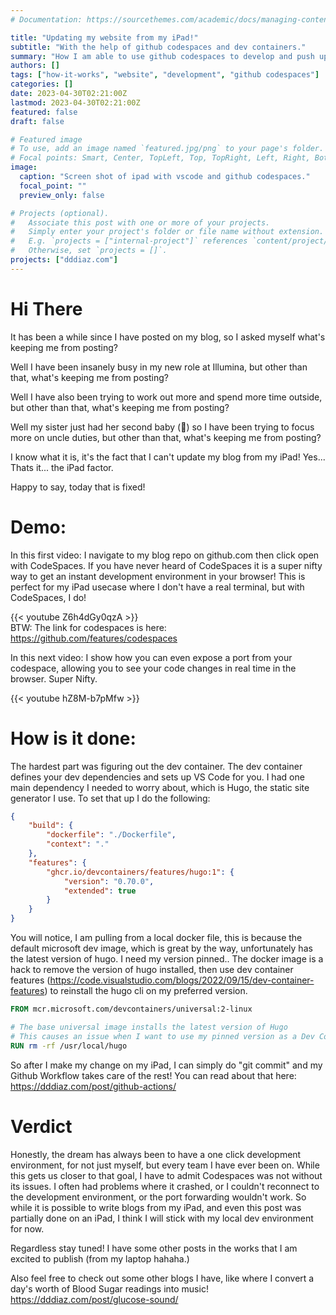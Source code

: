 ```yaml
---
# Documentation: https://sourcethemes.com/academic/docs/managing-content/

title: "Updating my website from my iPad!"
subtitle: "With the help of github codespaces and dev containers."
summary: "How I am able to use github codespaces to develop and push updates to my website, from my iPad."
authors: []
tags: ["how-it-works", "website", "development", "github codespaces"]
categories: []
date: 2023-04-30T02:21:00Z
lastmod: 2023-04-30T02:21:00Z
featured: false
draft: false

# Featured image
# To use, add an image named `featured.jpg/png` to your page's folder.
# Focal points: Smart, Center, TopLeft, Top, TopRight, Left, Right, BottomLeft, Bottom, BottomRight.
image:
  caption: "Screen shot of ipad with vscode and github codespaces."
  focal_point: ""
  preview_only: false

# Projects (optional).
#   Associate this post with one or more of your projects.
#   Simply enter your project's folder or file name without extension.
#   E.g. `projects = ["internal-project"]` references `content/project/deep-learning/index.md`.
#   Otherwise, set `projects = []`.
projects: ["dddiaz.com"]
---
```


# Hi There

It has been a while since I have posted on my blog, so I asked myself what's keeping me from posting?

Well I have been insanely busy in my new role at Illumina, but other than that, what's keeping me from posting? 

Well I have also been trying to work out more and spend more time outside, but other than that, what's keeping me from posting?

Well my sister just had her second baby (🥳) so I have been trying to focus more on uncle duties, but other than that, what's keeping me from posting?


I know what it is, it's the fact that I can't update my blog from my iPad! Yes... Thats it... the iPad factor.  

Happy to say, today that is fixed!

# Demo:

In this first video: I navigate to my blog repo on github.com then click open with CodeSpaces. 
If you have never heard of CodeSpaces it is a super nifty way to get an instant development environment in your browser!
This is perfect for my iPad usecase where I don't have a real terminal, but with CodeSpaces, I do!


{{< youtube Z6h4dGy0qzA >}}  
BTW: The link for codespaces is here: https://github.com/features/codespaces

In this next video: I show how you can even expose a port from your codespace, allowing you to see your code changes in real time in the browser.
Super Nifty.

{{< youtube hZ8M-b7pMfw >}}

# How is it done:

The hardest part was figuring out the dev container. The dev container defines your dev dependencies and sets up VS Code for you.
I had one main dependency I needed to worry about, which is Hugo, the static site generator I use. To set that up I do the following:

```json
{
    "build": {
        "dockerfile": "./Dockerfile",
        "context": "."
    },
    "features": {
        "ghcr.io/devcontainers/features/hugo:1": {
            "version": "0.70.0",
            "extended": true
        }
    }
}
```

You will notice, I am pulling from a local docker file, this is because the default microsoft dev image, which is great by the way, unfortunately has the latest version of hugo. I need my version pinned..
The docker image is a hack to remove the version of hugo installed, then use dev container features (https://code.visualstudio.com/blogs/2022/09/15/dev-container-features) to reinstall the hugo cli on my preferred version.

```dockerfile
FROM mcr.microsoft.com/devcontainers/universal:2-linux

# The base universal image installs the latest version of Hugo
# This causes an issue when I want to use my pinned version as a Dev Container Feature.
RUN rm -rf /usr/local/hugo
```

So after I make my change on my iPad, I can simply do "git commit" and my Github Workflow takes care of the rest! 
You can read about that here: https://dddiaz.com/post/github-actions/ 

# Verdict
Honestly, the dream has always been to have a one click development environment, for not just myself, but every team I have ever been on.
While this gets us closer to that goal, I have to admit Codespaces was not without its issues.
I often had problems where it crashed, or I couldn't reconnect to the development environment, or the port forwarding wouldn't work.
So while it is possible to write blogs from my iPad, and even this post was partially done on an iPad, I think I will stick with my local dev environment for now.

Regardless stay tuned! I have some other posts in the works that I am excited to publish (from my laptop hahaha.)

Also feel free to check out some other blogs I have, like where I convert a day's worth of Blood Sugar readings into music! https://dddiaz.com/post/glucose-sound/

